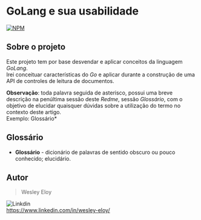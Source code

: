 # GoLang e sua usabilidade
[![NPM](https://img.shields.io/npm/l/react)](https://github.com/wesloy/Portifolio_S.O.L.I.D/blob/main/license) 

## Sobre o projeto

Este projeto tem por base desvendar e aplicar conceitos da linguagem *GoLang*.  
Irei conceituar características do *Go* e aplicar durante a construção de uma API de controles de leitura de documentos.  

**Observação**: toda palavra seguida de asterisco, possui uma breve descrição na penúltima sessão deste _Redme_, sessão _Glossário_, com o objetivo de elucidar quaisquer dúvidas sobre a utilização do termo no contexto deste artigo.  
Exemplo: Glossário*


## Glossário ##

* __Glossário__ - dicionário de palavras de sentido obscuro ou pouco conhecido; elucidário.  



## Autor ##

> Wesley Eloy  


![Linkdin](https://github.com/wesloy/Portifolio_S.O.L.I.D/blob/main/lnk.png)  
https://www.linkedin.com/in/wesley-eloy/
